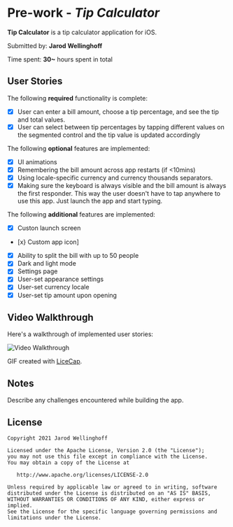 # Pre-work - *Tip Calculator*

**Tip Calculator** is a tip calculator application for iOS.

Submitted by: **Jarod Wellinghoff**

Time spent: **30~** hours spent in total

## User Stories

The following **required** functionality is complete:

- [x] User can enter a bill amount, choose a tip percentage, and see the tip and total values.
- [x] User can select between tip percentages by tapping different values on the segmented control and the tip value is updated accordingly

The following **optional** features are implemented:

- [x] UI animations
- [x] Remembering the bill amount across app restarts (if <10mins)
- [x] Using locale-specific currency and currency thousands separators.
- [x] Making sure the keyboard is always visible and the bill amount is always the first responder. This way the user doesn't have to tap anywhere to use this app. Just launch the app and start typing.

The following **additional** features are implemented:

- [x] Custon launch screen
- [x} Custom app icon]
- [x] Ability to split the bill with up to 50 people
- [x] Dark and light mode
- [x] Settings page
- [x] User-set appearance settings
- [x] User-set currency locale
- [x] User-set tip amount upon opening

## Video Walkthrough

Here's a walkthrough of implemented user stories:

<img src='http://i.imgur.com/link/to/your/gif/file.gif' title='Video Walkthrough' width='' alt='Video Walkthrough' />

GIF created with [LiceCap](http://www.cockos.com/licecap/).

## Notes

Describe any challenges encountered while building the app.

## License

    Copyright 2021 Jarod Wellinghoff

    Licensed under the Apache License, Version 2.0 (the "License");
    you may not use this file except in compliance with the License.
    You may obtain a copy of the License at

	   http://www.apache.org/licenses/LICENSE-2.0

    Unless required by applicable law or agreed to in writing, software
    distributed under the License is distributed on an "AS IS" BASIS,
    WITHOUT WARRANTIES OR CONDITIONS OF ANY KIND, either express or implied.
    See the License for the specific language governing permissions and
    limitations under the License.


